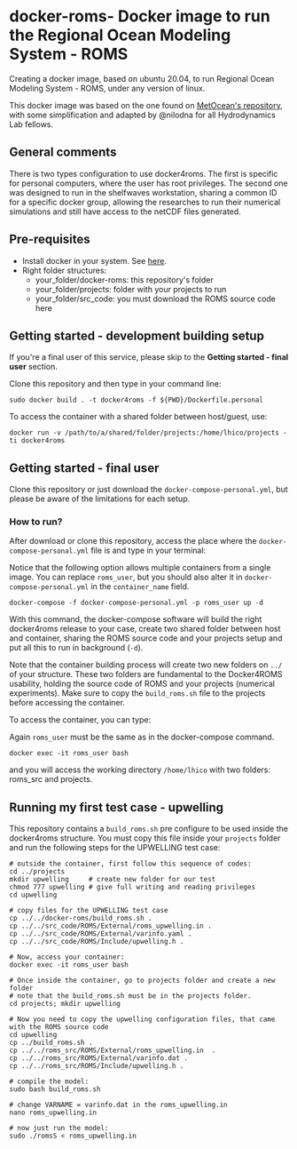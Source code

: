 # docker-roms- Docker image to run the Regional Ocean Modeling System - ROMS

Creating a docker image, based on ubuntu 20.04, to run Regional Ocean Modeling System - ROMS, under any version of linux.


This docker image was based on the one found on [MetOcean's repository](https://github.com/metocean/docker-roms-public), with some simplification
and adapted by @nilodna for all Hydrodynamics Lab fellows.

## General comments

There is two types configuration to use docker4roms. The first is specific for personal computers, where the user has root privileges. The second one was designed to run
in the shelfwaves workstation, sharing a common ID for a specific docker group, allowing the researches to run their numerical simulations and still have access to the 
netCDF files generated.

## Pre-requisites

- Install docker in your system. See [here](https://docs.docker.com/engine/installation/).
- Right folder structures:
	- your_folder/docker-roms: this repository's folder
	- your_folder/projects: folder with your projects to run
	- your_folder/src_code: you must download the ROMS source code here

## Getting started - development building setup

If you're a final user of this service, please skip to the **Getting started - final user** section.

Clone this repository and then type in your command line:

```
sudo docker build . -t docker4roms -f ${PWD}/Dockerfile.personal
```

To access the container with a shared folder between host/guest, use:

```
docker run -v /path/to/a/shared/folder/projects:/home/lhico/projects -ti docker4roms
```

## Getting started - final user

Clone this repository or just download the ```docker-compose-personal.yml```, but please be aware of the limitations for each setup.

### How to run?

After download or clone this repository, access the place where the ```docker-compose-personal.yml``` file is and type in your terminal:

Notice that the following option allows multiple containers from a single image. You can replace `roms_user`, but you should also alter it in `docker-compose-personal.yml` in the `container_name` field.

```
docker-compose -f docker-compose-personal.yml -p roms_user up -d
```

With this command, the docker-compose software will build the right docker4roms release to your case, create two shared folder between host and container, sharing the ROMS source code and your projects setup and put all this to run in background (```-d```). 

Note that the container building process will create two new folders on ```../``` of your structure. These two folders are fundamental to the Docker4ROMS usability, holding the source code of ROMS and your projects (numerical experiments). Make sure to copy the ```build_roms.sh``` file to the projects before accessing the container.

To access the container, you can type:

Again `roms_user` must be the same as in the docker-compose command.
```
docker exec -it roms_user bash
```

and you will access the working directory ```/home/lhico``` with two folders: roms_src and projects.

## Running my first test case - upwelling

This repository contains a ```build_roms.sh``` pre configure to be used inside the docker4roms structure. You must copy this file inside your ```projects``` folder and run the following steps for the UPWELLING test case:

```
# outside the container, first follow this sequence of codes:
cd ../projects 
mkdir upwelling 	# create new folder for our test
chmod 777 upwelling # give full writing and reading privileges
cd upwelling		

# copy files for the UPWELLING test case
cp ../../docker-roms/build_roms.sh .
cp ../../src_code/ROMS/External/roms_upwelling.in .
cp ../../src_code/ROMS/External/varinfo.yaml .
cp ../../src_code/ROMS/Include/upwelling.h .

# Now, access your container:
docker exec -it roms_user bash

# Once inside the container, go to projects folder and create a new folder
# note that the build_roms.sh must be in the projects folder.
cd projects; mkdir upwelling

# Now you need to copy the upwelling configuration files, that came with the ROMS source code
cd upwelling
cp ../build_roms.sh .
cp ../../roms_src/ROMS/External/roms_upwelling.in  .
cp ../../roms_src/ROMS/External/varinfo.dat .
cp ../../roms_src/ROMS/Include/upwelling.h .

# compile the model:
sudo bash build_roms.sh

# change VARNAME = varinfo.dat in the roms_upwelling.in
nano roms_upwelling.in

# now just run the model:
sudo ./romsS < roms_upwelling.in
```
